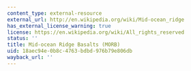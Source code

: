 ```yaml
---
content_type: external-resource
external_url: http://en.wikipedia.org/wiki/Mid-ocean_ridge
has_external_license_warning: true
license: https://en.wikipedia.org/wiki/All_rights_reserved
status: ''
title: Mid-ocean Ridge Basalts (MORB)
uid: 18aec94e-0b8c-4763-bdbd-976b79e806db
wayback_url: ''
---
```

